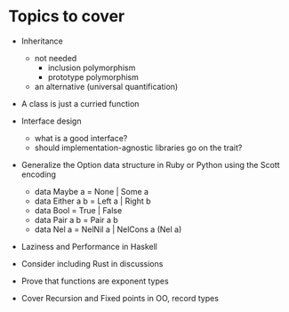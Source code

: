 Topics to cover
===============

- Inheritance
    - not needed
        - inclusion polymorphism
        - prototype polymorphism
    - an alternative (universal quantification)

- A class is just a curried function

- Interface design
    - what is a good interface?
    - should implementation-agnostic libraries go on the trait?

- Generalize the Option data structure in Ruby or Python using the Scott encoding
    - data Maybe a = None | Some a
    - data Either a b = Left a | Right b
    - data Bool = True | False
    - data Pair a b = Pair a b
    - data Nel a = NelNil a | NelCons a (Nel a)

- Laziness and Performance in Haskell

- Consider including Rust in discussions

- Prove that functions are exponent types

- Cover Recursion and Fixed points in OO, record types
    
